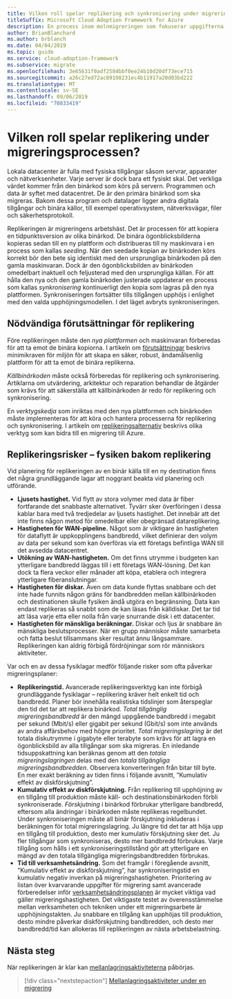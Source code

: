 ```yaml
---
title: Vilken roll spelar replikering och synkronisering under migreringsprocessen?
titleSuffix: Microsoft Cloud Adoption Framework for Azure
description: En process inom molnmigreringen som fokuserar uppgifterna för att migrera arbetsbelastningar till molnet.
author: BrianBlanchard
ms.author: brblanch
ms.date: 04/04/2019
ms.topic: guide
ms.service: cloud-adoption-framework
ms.subservice: migrate
ms.openlocfilehash: 3e65631f0adf2584bbf0ee24b10d20df73ece715
ms.sourcegitcommit: a26c27ed72ac89198231ec4b11917a20d03bd222
ms.translationtype: MT
ms.contentlocale: sv-SE
ms.lasthandoff: 09/06/2019
ms.locfileid: "70833419"
---
```

<!-- markdownlint-disable MD026 -->

# <a name="what-role-does-replication-play-in-the-migration-process"></a>Vilken roll spelar replikering under migreringsprocessen?

Lokala datacenter är fulla med fysiska tillgångar såsom servrar, apparater och nätverksenheter. Varje server är dock bara ett fysiskt skal. Det verkliga värdet kommer från den binärkod som körs på servern. Programmen och data är syftet med datacentret. De är den primära binärkod som ska migreras. Bakom dessa program och datalager ligger andra digitala tillgångar och binära källor, till exempel operativsystem, nätverksvägar, filer och säkerhetsprotokoll.

Replikeringen är migreringens arbetshäst. Det är processen för att kopiera en tidpunktsversion av olika binärkod. De binära ögonblicksbilderna kopieras sedan till en ny plattform och distribueras till ny maskinvara i en process som kallas *seeding*. När den seedade kopian av binärkoden körs korrekt bör den bete sig identiskt med den ursprungliga binärkoden på den gamla maskinvaran. Dock är den ögonblicksbilden av binärkoden omedelbart inaktuell och feljusterad med den ursprungliga källan. För att hålla den nya och den gamla binärkoden justerade uppdaterar en process som kallas *synkronisering* kontinuerligt den kopia som lagras på den nya plattformen. Synkroniseringen fortsätter tills tillgången upphöjs i enlighet med den valda upphöjningsmodellen. I det läget avbryts synkroniseringen.

## <a name="required-prerequisites-to-replication"></a>Nödvändiga förutsättningar för replikering

Före replikeringen måste den *nya plattformen* och maskinvaran förberedas för att ta emot de binära kopiorna. I artikeln om [förutsättningar](../prerequisites/index.md) beskrivs minimikraven för miljön för att skapa en säker, robust, ändamålsenlig plattform för att ta emot de binära replikerna.

*Källbinärkoden* måste också förberedas för replikering och synkronisering. Artiklarna om utvärdering, arkitektur och reparation behandlar de åtgärder som krävs för att säkerställa att källbinärkoden är redo för replikering och synkronisering.

En *verktygskedja* som inriktas med den nya plattformen och binärkoden måste implementeras för att köra och hantera processerna för replikering och synkronisering. I artikeln om [replikeringsalternativ](./replicate-options.md) beskrivs olika verktyg som kan bidra till en migrering till Azure.

## <a name="replication-risks---physics-of-replication"></a>Replikeringsrisker – fysiken bakom replikering

Vid planering för replikeringen av en binär källa till en ny destination finns det några grundläggande lagar att noggrant beakta vid planering och utförande.

- **Ljusets hastighet.** Vid flytt av stora volymer med data är fiber fortfarande det snabbaste alternativet. Tyvärr sker överföringen i dessa kablar bara med två tredjedelar av ljusets hastighet. Det innebär att det inte finns någon metod för omedelbar eller obegränsad datareplikering.
- **Hastigheten för WAN-pipeline.** Något som är viktigare än hastigheten för dataflytt är uppkopplingens bandbredd, vilket definierar den volym av data per sekund som kan överföras via ett företags befintliga WAN till det avsedda datacentret.
- **Utökning av WAN-hastigheten.** Om det finns utrymme i budgeten kan ytterligare bandbredd läggas till i ett företags WAN-lösning. Det kan dock ta flera veckor eller månader att köpa, etablera och integrera ytterligare fiberanslutningar.
- **Hastigheten för diskar.** Även om data kunde flyttas snabbare och det inte hade funnits någon gräns för bandbredden mellan källbinärkoden och destinationen skulle fysiken ändå utgöra en begränsning. Data kan endast replikeras så snabbt som de kan läsas från källdiskar. Det tar tid att läsa varje etta eller nolla från varje snurrande disk i ett datacenter.
- **Hastigheten för mänskliga beräkningar.** Diskar och ljus är snabbare än mänskliga beslutsprocesser. När en grupp människor måste samarbeta och fatta beslut tillsammans sker resultat ännu långsammare. Replikeringen kan aldrig förbigå fördröjningar som rör människors aktiviteter.

Var och en av dessa fysiklagar medför följande risker som ofta påverkar migreringsplaner:

- **Replikeringstid.** Avancerade replikeringsverktyg kan inte förbigå grundläggande fysiklagar – replikering kräver helt enkelt tid och bandbredd. Planer bör innehålla realistiska tidslinjer som återspeglar den tid det tar att replikera binärkod. *Total tillgänglig migreringsbandbredd* är den mängd uppgående bandbredd i megabit per sekund (Mbit/s) eller gigabit per sekund (Gbit/s) som inte används av andra affärsbehov med högre prioritet. *Total migreringslagring* är det totala diskutrymme i gigabyte eller terabyte som krävs för att lagra en ögonblicksbild av alla tillgångar som ska migreras. En inledande tidsuppskattning kan beräknas genom att den *totala migreringslagringen* delas med den *totala tillgängliga migreringsbandbredden*. Observera konverteringen från bitar till byte. En mer exakt beräkning av tiden finns i följande avsnitt, ”Kumulativ effekt av diskförskjutning”.
- **Kumulativ effekt av diskförskjutning.** Från replikering till upphöjning av en tillgång till produktion måste käll- och destinationsbinärkoden förbli synkroniserade. *Förskjutning* i binärkod förbrukar ytterligare bandbredd, eftersom alla ändringar i binärkoden måste replikeras regelbundet. Under synkroniseringen måste all binär förskjutning inkluderas i beräkningen för total migreringslagring. Ju längre tid det tar att höja upp en tillgång till produktion, desto mer kumulativ förskjutning sker det. Ju fler tillgångar som synkroniseras, desto mer bandbredd förbrukas. Varje tillgång som hålls i ett synkroniseringstillstånd gör att ytterligare en mängd av den totala tillgängliga migreringsbandbredden förbrukas.
- **Tid till verksamhetsändring.** Som det framgår i föregående avsnitt, ”Kumulativ effekt av diskförskjutning”, har synkroniseringstid en kumulativ negativ inverkan på migreringshastigheten. Prioritering av listan över kvarvarande uppgifter för migrering samt avancerade förberedelser inför [verksamhetsändringsplanen](../optimize/business-change-plan.md) är mycket viktiga vad gäller migreringshastigheten. Det viktigaste testet av överensstämmelse mellan verksamheten och tekniken under ett migreringsarbete är upphöjningstakten. Ju snabbare en tillgång kan upphöjas till produktion, desto mindre påverkar diskförskjutning bandbredden, och desto mer bandbredd/tid kan allokeras till replikeringen av nästa arbetsbelastning.

## <a name="next-steps"></a>Nästa steg

När replikeringen är klar kan [mellanlagringsaktiviteterna](./stage.md) påbörjas.

> [!div class="nextstepaction"]
> [Mellanlagringsaktiviteter under en migrering](./stage.md)
